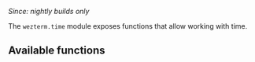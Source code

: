 *Since: nightly builds only*

The `wezterm.time` module exposes functions that allow working
with time.

## Available functions


